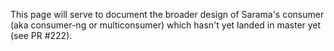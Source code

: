 This page will serve to document the broader design of Sarama's consumer (aka consumer-ng or multiconsumer) which hasn't yet landed in master yet (see PR #222).